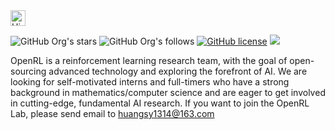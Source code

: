 <img height="25" src='https://qpluspicture.oss-cn-beijing.aliyuncs.com/6LjjQA/Hi.gif' alt='Hi' width="24"/>


![GitHub Org's stars](https://img.shields.io/github/stars/OpenRL-Lab?style=social)
![GitHub Org's follows](https://img.shields.io/github/followers/OpenRL-Lab?style=social)
[![GitHub license](https://img.shields.io/github/license/OpenRL-Lab/openrl)](https://github.com/OpenRL-Lab/openrl/blob/master/LICENSE)
![](https://komarev.com/ghpvc/?username=OpenRL-Lab&color=lightgrey&label=Views)

OpenRL is a reinforcement learning research team, with the goal of open-sourcing advanced technology and exploring the forefront of AI. We are looking for self-motivated interns and full-timers who have a strong background in mathematics/computer science and are eager to get involved in cutting-edge, fundamental AI research. If you want to join the OpenRL Lab, please send email to huangsy1314@163.com
